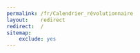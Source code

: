 ```yaml
---
permalink: /fr/Calendrier_révolutionnaire
layout:    redirect
redirect:  /
sitemap:
    exclude: yes
---
```

